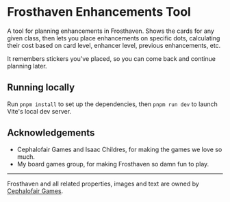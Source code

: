 # Frosthaven Enhancements Tool

A tool for planning enhancements in Frosthaven. Shows the cards for any given class, then lets you place enhancements on specific dots, calculating their cost based on card level, enhancer level, previous enhancements, etc.

It remembers stickers you've placed, so you can come back and continue planning later.

## Running locally

Run `pnpm install` to set up the dependencies, then `pnpm run dev` to launch Vite's local dev server.

## Acknowledgements

-  Cephalofair Games and Isaac Childres, for making the games we love so much.
-  My board games group, for making Frosthaven so damn fun to play.

---

Frosthaven and all related properties, images and text are owned by [Cephalofair Games](https://cephalofair.com).
